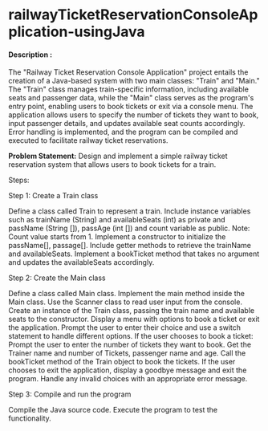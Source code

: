 # railwayTicketReservationConsoleApplication-usingJava

#### Description : 
The "Railway Ticket Reservation Console Application" project entails the creation of a Java-based system with two main classes: "Train" and "Main." The "Train" class manages train-specific information, including available seats and passenger data, while the "Main" class serves as the program's entry point, enabling users to book tickets or exit via a console menu. The application allows users to specify the number of tickets they want to book, input passenger details, and updates available seat counts accordingly. Error handling is implemented, and the program can be compiled and executed to facilitate railway ticket reservations.


**Problem Statement:**
Design and implement a simple railway ticket reservation system that allows users to book tickets for a train.

Steps:

Step 1: Create a Train class

Define a class called Train to represent a train.
Include instance variables such as trainName (String) and availableSeats (int) as private and passName (String []), passAge (int []) and count variable as public.
Note: Count value starts from 1. 
Implement a constructor to initialize the passName[], passage[].
Include getter methods to retrieve the trainName and availableSeats.
Implement a bookTicket method that takes no argument and updates the availableSeats accordingly.

Step 2: Create the Main class

Define a class called Main class.
Implement the main method inside the Main class.
Use the Scanner class to read user input from the console.
Create an instance of the Train class, passing the train name and available seats to the constructor.
Display a menu with options to book a ticket or exit the application.
Prompt the user to enter their choice and use a switch statement to handle different options.
If the user chooses to book a ticket:
Prompt the user to enter the number of tickets they want to book.
Get the Trainer name and number of Tickets, passenger name and age.
Call the bookTicket method of the Train object to book the tickets.
If the user chooses to exit the application, display a goodbye message and exit the program.
Handle any invalid choices with an appropriate error message.

Step 3: Compile and run the program

Compile the Java source code.
Execute the program to test the functionality.

